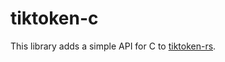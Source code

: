 # tiktoken-c

This library adds a simple API for C to [tiktoken-rs](https://github.com/zurawiki/tiktoken-rs).